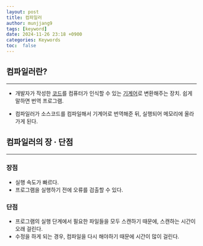 ```yaml
---
layout: post
title: 컴파일러
author: munjjang9
tags: [keyword]
date: 2024-11-26 23:18 +0900
categories: Keywords
toc:  false
---
```

## 컴파일러란?
---
- 개발자가 작성한 <ins>코드</ins>를 컴퓨터가 인식할 수 있는 <ins>기계어</ins>로 변환해주는 장치. 쉽게 말하면 번역 프로그램.

- 컴파일러가 소스코드를 컴파일해서 기계어로 번역해준 뒤, 실행되어 메모리에 올라가게 된다.


## 컴파일러의 장 · 단점
---
### 장점
- 실행 속도가 빠르다.
- 프로그램을 실행하기 전에 오류를 검출할 수 있다.

### 단점
- 프로그램의 실행 단계에서 필요한 파일들을 모두 스캔하기 때문에, 스캔하는 시간이 오래 걸린다.
- 수정을 하게 되는 경우, 컴파일을 다시 해야하기 때문에 시간이 많이 걸린다.
